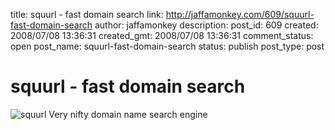 title: squurl - fast domain search
link: http://jaffamonkey.com/609/squurl-fast-domain-search
author: jaffamonkey
description: 
post_id: 609
created: 2008/07/08 13:36:31
created_gmt: 2008/07/08 13:36:31
comment_status: open
post_name: squurl-fast-domain-search
status: publish
post_type: post

# squurl - fast domain search

![squurl](http://squurl.com/images/logo.gif) Very nifty domain name search engine